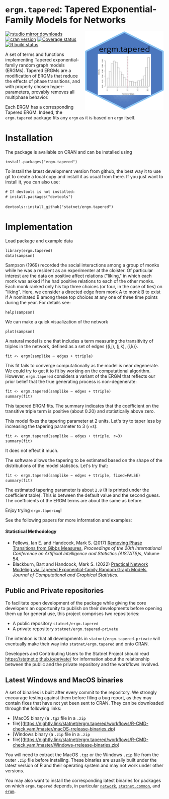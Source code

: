 # `ergm.tapered`: Tapered Exponential-Family Models for Networks

<img src="man/figures/ergm.tapered_hl.png" align="right" width="250" height="250" alt="RDS network"/>


[![rstudio mirror downloads](https://cranlogs.r-pkg.org/badges/ergm.tapered?color=2ED968)](https://cranlogs.r-pkg.org/)
[![cran version](https://www.r-pkg.org/badges/version/ergm.tapered)](https://cran.r-project.org/package=ergm.tapered)
[![Coverage
status](https://codecov.io/gh/statnet/ergm.tapered/branch/master/graph/badge.svg)](https://codecov.io/github/statnet/ergm.tapered?branch=master)
[![R build status](https://github.com/statnet/ergm.tapered/workflows/R-CMD-check/badge.svg)](https://github.com/statnet/ergm.tapered/actions)

A set of terms and functions implementing Tapered exponential-family random
graph models (ERGMs).  Tapered ERGMs are a modification of ERGMs that reduce the
effects of phase transitions, and with properly chosen hyper-parameters,
provably removes all multiphase behavior.

Each ERGM has a corresponding Tapered ERGM. Indeed, the `ergm.tapered` package fits any `ergm` as it is based on `ergm` itself.

# Installation

The package is available on CRAN and can be installed using

```{r}
install.packages("ergm.tapered")
```

To install the latest development version from github, the best way it to use git to create a local copy and install it as usual from there. If you just want to install it, you can also use:

```{r}
# If devtools is not installed:
# install.packages("devtools")

devtools::install_github("statnet/ergm.tapered")
```

# Implementation

Load package and example data

```{r}
library(ergm.tapered)
data(sampson)
```

Sampson (1969) recorded the social interactions among a group of monks while he was a resident as an experimenter at the cloister.
     Of particular interest are the data on positive affect relations
     ("liking," in which each monk was asked if he had positive relations
     to each of the other monks. Each monk ranked only his top three
     choices (or four, in the case of ties) on "liking".  Here, we
     consider a directed edge from monk A to monk B to exist if A
     nominated B among these top choices at any one of three time points during the year.
     For details see:
     
```
help(sampson)
```

We can make a quick visualization of the network

```{r}
plot(sampson)
```

A natural model is one that includes a term measuring the transitivity of triples in the network, defined as a set of edges {(i,j), (j,k), (i,k)}. 

```
fit <- ergm(samplike ~ edges + ttriple)
```
This fit fails to converge computationally as the model is near degenerate. We could try to get it to fit by working on the computational algorithm. However, `ergm.tapered` considers a variant of the ERGM that reflects our prior belief that the true generating process is non-degenerate:

```{r}
fit <- ergm.tapered(samplike ~ edges + ttriple)
summary(fit)
```

This tapered ERGM fits. The summary indicates that the coefficient on the transitive triple term is positive (about 0.20) and statistically above zero. 

This model fixes the tapering parameter at 2 units. 
Let's try to taper less by increasing the tapering parameter to 3 (`r=3`):
 
```
fit <- ergm.tapered(samplike ~ edges + ttriple, r=3)
summary(fit)
```
It does not effect it much.

The software allows the tapering to be estimated based on the shape of the distributions of the model statistics. Let's try that:

```
fit <- ergm.tapered(samplike ~ edges + ttriple, fixed=FALSE)
summary(fit)
```

The estimated tapering parameter is about `2.8` (It is printed under the coefficient table). This is between the default value and the second guess. The coefficients of the ERGM terms are about the same as before.


Enjoy trying `ergm.tapering`!

<!-- A more detailed vignette with information on measurement error and diagnostics can be found here: [[link to katie's page]] -->

See the following papers for more information and examples:

#### Statistical Methodology

* Fellows, Ian E. and Handcock, Mark S. (2017) [Removing Phase Transitions from Gibbs Measures](http://proceedings.mlr.press/v54/fellows17a/fellows17a.pdf), *Proceedings of the 20th International Conference on Artificial Intelligence and Statistics (AISTATS)s*, Volume 54.
* Blackburn, Bart and Handcock, Mark S. (2022) [Practical Network Modeling via Tapered Exponential-family Random Graph Models](https://doi.org/10.1080/10618600.2022.2116444), *Journal of Computational and Graphical Statistics*.

<!-- #### Applications -->

## Public and Private repositories

To facilitate open development of the package while giving the core developers an opportunity to publish on their developments before opening
them up for general use, this project comprises two repositories:
* A public repository `statnet/ergm.tapered`
* A private repository `statnet/ergm.tapered-private`

The intention is that all developments in `statnet/ergm.tapered-private` will eventually make their way into `statnet/ergm.tapered` and onto CRAN.

Developers and Contributing Users to the Statnet Project should read https://statnet.github.io/private/ for information about the relationship
between the public and the private repository and the workflows involved.

## Latest Windows and MacOS binaries

A set of binaries is built after every commit to the repository. We strongly encourage testing against them before filing a bug report, as they
may contain fixes that have not yet been sent to CRAN. They can be downloaded through the following links:

* [MacOS binary (a `.tgz` file in a `.zip`
* file)](https://nightly.link/statnet/ergm.tapered/workflows/R-CMD-check.yaml/master/macOS-rrelease-binaries.zip)
* [Windows binary (a `.zip` file in a `.zip`
* file)](https://nightly.link/statnet/ergm.tapered/workflows/R-CMD-check.yaml/master/Windows-rrelease-binaries.zip)

You will need to extract the MacOS `.tgz` or the Windows `.zip` file from the outer `.zip` file before installing. These binaries are usually
built under the latest version of R and their operating system and may not work under other versions.

You may also want to install the corresponding latest binaries for packages on which `ergm.tapered` depends, in particular
[`network`](https://github.com/statnet/network), [`statnet.common`](https://github.com/statnet/statnet.common), and
[`ergm`](https://github.com/statnet/ergm).

